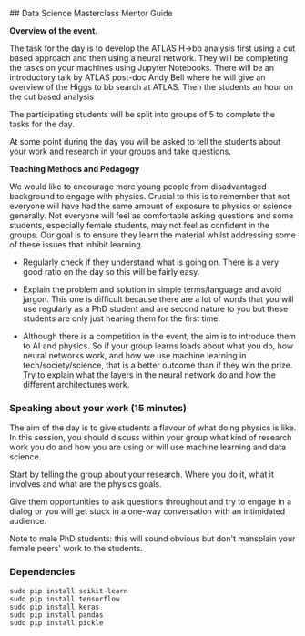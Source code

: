 ## Data Science Masterclass Mentor Guide

**Overview of the event.**

The task for the day is to develop the ATLAS H->bb analysis first using a cut based approach and then using a neural network. They will be completing the tasks on your machines using Jupyter Notebooks. There will be an introductory talk by ATLAS post-doc Andy Bell where he will give an overview of the Higgs to bb search at ATLAS. Then the students an hour on the cut based analysis

The participating students will be split into groups of 5 to complete the tasks for the day.

At some point during the day you will be asked to tell the students about your work and research in your groups and take questions.

**Teaching Methods and Pedagogy**

We would like to encourage more young people from disadvantaged background to engage with physics. Crucial to this is to remember that not everyone will have had the same amount of exposure to physics or science generally. Not everyone will feel as comfortable asking questions and some students, especially female students, may not feel as confident in the groups. Our goal is to ensure they learn the material whilst addressing some of these issues that inhibit learning.

* Regularly check if they understand what is going on. There is a very good ratio on the day so this will be fairly easy.

* Explain the problem and solution in simple terms/language and avoid jargon. This one is difficult because there are a lot of words that you will use regularly as a PhD student and are second nature to you but these students are only just hearing them for the first time.

* Although there is a competition in the event, the aim is to introduce them to AI and physics. So if your group learns loads about what you do, how neural networks work, and how we use machine learning in tech/society/science, that is a better outcome than if they win the prize. Try to explain what the layers in the neural network do and how the different architectures work.

### Speaking about your work (15 minutes)

The aim of the day is to give students a flavour of what doing physics is like. In this session, you should discuss within your group what kind of research work you do and how you are using or will use machine learning and data science.

Start by telling the group about your research. Where you do it, what it involves and what are the physics goals.

Give them opportunities to ask questions throughout and try to engage in a dialog or you will get stuck in a one-way conversation with an intimidated audience.

Note to male PhD students: this will sound obvious but don't mansplain your female peers' work to the students.

### Dependencies
```
sudo pip install scikit-learn
sudo pip install tensorflow
sudo pip install keras
sudo pip install pandas
sudo pip install pickle
```
